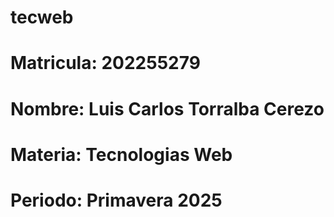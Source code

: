 # tecweb
# Matricula: 202255279
# Nombre: Luis Carlos Torralba Cerezo 
# Materia: Tecnologias Web
# Periodo: Primavera 2025
